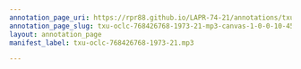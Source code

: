 ```yaml
---
annotation_page_uri: https://rpr88.github.io/LAPR-74-21/annotations/txu-oclc-768426768-1973-21-mp3-canvas-1-0-0-10-45.json
annotation_page_slug: txu-oclc-768426768-1973-21-mp3-canvas-1-0-0-10-45
layout: annotation_page
manifest_label: txu-oclc-768426768-1973-21.mp3

---
```

